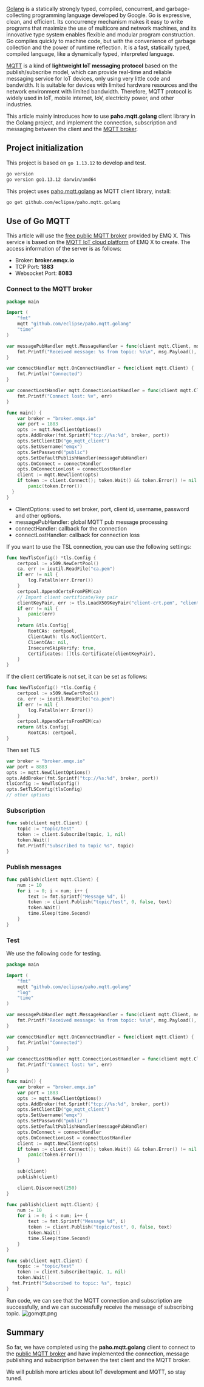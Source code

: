 

[Golang](https://golang.org/) is a statically strongly typed, compiled, concurrent, and garbage-collecting programming language developed by Google. Go is expressive, clean, and efficient. Its concurrency mechanism makes it easy to write programs that maximize the use of multicore and network machines, and its innovative type system enables flexible and modular program construction. Go compiles quickly to machine code, but with the convenience of garbage collection and the power of runtime reflection. It is a fast, statically typed, compiled language, like a dynamically typed, interpreted language.

[MQTT](https://www.emqx.com/en/mqtt) is a kind of **lightweight IoT messaging protocol** based on the publish/subscribe model, which can provide real-time and reliable messaging service for IoT devices, only using very little code and bandwidth. It is suitable for devices with limited hardware resources and the network environment with limited bandwidth. Therefore, MQTT protocol is widely used in IoT, mobile internet, IoV, electricity power, and other industries.

This article mainly introduces how to use **paho.mqtt.golang** client library in the Golang project, and implement the connection, subscription and messaging between the client and the [MQTT broker](https://www.emqx.com/en/products/emqx).



## Project initialization

This project is based on `go 1.13.12` to develop and test.

```bash
go version
go version go1.13.12 darwin/amd64
```

This project uses [paho.mqtt.golang](https://github.com/eclipse/paho.mqtt.golang) as MQTT client library, install:

```bash
go get github.com/eclipse/paho.mqtt.golang
```



## Use of Go MQTT

This article will use the [free public MQTT broker](https://www.emqx.com/en/mqtt/public-mqtt5-broker) provided by EMQ X. This service is based on the [MQTT IoT cloud platform](https://cloud.emqx.io/) of EMQ X to create. The access information of the server is as follows:

- Broker: **broker.emqx.io**
- TCP Port: **1883**
- Websocket Port: **8083**

### Connect to the MQTT broker

```go
package main

import (
	"fmt"
	mqtt "github.com/eclipse/paho.mqtt.golang"
	"time"
)

var messagePubHandler mqtt.MessageHandler = func(client mqtt.Client, msg mqtt.Message) {
	fmt.Printf("Received message: %s from topic: %s\n", msg.Payload(), msg.Topic())
}

var connectHandler mqtt.OnConnectHandler = func(client mqtt.Client) {
	fmt.Println("Connected")
}

var connectLostHandler mqtt.ConnectionLostHandler = func(client mqtt.Client, err error) {
	fmt.Printf("Connect lost: %v", err)
}

func main() {
	var broker = "broker.emqx.io"
	var port = 1883
	opts := mqtt.NewClientOptions()
	opts.AddBroker(fmt.Sprintf("tcp://%s:%d", broker, port))
	opts.SetClientID("go_mqtt_client")
	opts.SetUsername("emqx")
	opts.SetPassword("public")
	opts.SetDefaultPublishHandler(messagePubHandler)
	opts.OnConnect = connectHandler
	opts.OnConnectionLost = connectLostHandler
	client := mqtt.NewClient(opts)
	if token := client.Connect(); token.Wait() && token.Error() != nil {
		panic(token.Error())
  }
}
```



- ClientOptions: used to set broker, port, client id, username, password and other options.
- messagePubHandler: global MQTT pub message processing
- connectHandler: callback for the connection
- connectLostHandler: callback for connection loss

If you want to use the TSL connection, you can use the following settings:

```go
func NewTlsConfig() *tls.Config {
	certpool := x509.NewCertPool()
	ca, err := ioutil.ReadFile("ca.pem")
	if err != nil {
		log.Fatalln(err.Error())
	}
	certpool.AppendCertsFromPEM(ca)
	// Import client certificate/key pair
	clientKeyPair, err := tls.LoadX509KeyPair("client-crt.pem", "client-key.pem")
	if err != nil {
		panic(err)
	}
	return &tls.Config{
		RootCAs: certpool,
		ClientAuth: tls.NoClientCert,
		ClientCAs: nil,
		InsecureSkipVerify: true,
		Certificates: []tls.Certificate{clientKeyPair},
	}
}
```

If the client certificate is not set, it can be set as follows:

```go
func NewTlsConfig() *tls.Config {
	certpool := x509.NewCertPool()
	ca, err := ioutil.ReadFile("ca.pem")
	if err != nil {
		log.Fatalln(err.Error())
	}
	certpool.AppendCertsFromPEM(ca)
	return &tls.Config{
		RootCAs: certpool,
}
```

Then set TLS

```go
var broker = "broker.emqx.io"
var port = 8883
opts := mqtt.NewClientOptions()
opts.AddBroker(fmt.Sprintf("tcp://%s:%d", broker, port))
tlsConfig := NewTlsConfig()
opts.SetTLSConfig(tlsConfig)
// other options
```

### Subscription

```go
func sub(client mqtt.Client) {
	topic := "topic/test"
	token := client.Subscribe(topic, 1, nil)
	token.Wait()
	fmt.Printf("Subscribed to topic %s", topic)
}
```

### Publish messages

```go
func publish(client mqtt.Client) {
	num := 10
	for i := 0; i < num; i++ {
		text := fmt.Sprintf("Message %d", i)
		token := client.Publish("topic/test", 0, false, text)
		token.Wait()
		time.Sleep(time.Second)
	}
}
```

### Test

We use the following code for testing.

```go
package main

import (
	"fmt"
	mqtt "github.com/eclipse/paho.mqtt.golang"
	"log"
	"time"
)

var messagePubHandler mqtt.MessageHandler = func(client mqtt.Client, msg mqtt.Message) {
	fmt.Printf("Received message: %s from topic: %s\n", msg.Payload(), msg.Topic())
}

var connectHandler mqtt.OnConnectHandler = func(client mqtt.Client) {
	fmt.Println("Connected")
}

var connectLostHandler mqtt.ConnectionLostHandler = func(client mqtt.Client, err error) {
	fmt.Printf("Connect lost: %v", err)
}

func main() {
	var broker = "broker.emqx.io"
	var port = 1883
	opts := mqtt.NewClientOptions()
	opts.AddBroker(fmt.Sprintf("tcp://%s:%d", broker, port))
	opts.SetClientID("go_mqtt_client")
	opts.SetUsername("emqx")
	opts.SetPassword("public")
	opts.SetDefaultPublishHandler(messagePubHandler)
	opts.OnConnect = connectHandler
	opts.OnConnectionLost = connectLostHandler
	client := mqtt.NewClient(opts)
	if token := client.Connect(); token.Wait() && token.Error() != nil {
		panic(token.Error())
	}

	sub(client)
	publish(client)

	client.Disconnect(250)
}

func publish(client mqtt.Client) {
	num := 10
	for i := 0; i < num; i++ {
		text := fmt.Sprintf("Message %d", i)
		token := client.Publish("topic/test", 0, false, text)
		token.Wait()
		time.Sleep(time.Second)
	}
}

func sub(client mqtt.Client) {
	topic := "topic/test"
	token := client.Subscribe(topic, 1, nil)
	token.Wait()
  fmt.Printf("Subscribed to topic: %s", topic)
}

```

Run code, we can see that the MQTT connection and subscription are successfully, and we can successfully receive the message of subscribing topic.
![gomqtt.png](https://static.emqx.net/images/0a76a6f83d8497245f883abd04812664.png)



## Summary

So far, we have completed using the **paho.mqtt.golang** client to connect to the [public MQTT broker](https://www.emqx.com/en/mqtt/public-mqtt5-broker) and have implemented the connection, message publishing and subscription between the test client and the MQTT broker.

We will publish more articles about IoT development and MQTT, so stay tuned.